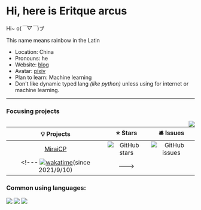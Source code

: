 # Hi, here is Eritque arcus

Hi~ o(*￣▽￣*)ブ

This name means rainbow in the Latin

- Location: China
- Pronouns: he
- Website: [blog](https://eritque-arcus.tech)
- Avatar: [pixiv](https://www.pixiv.net/artworks/89345687)
- Plan to learn: Machine learning
- Don't like dynamic typed lang *(like python)* unless using for internet or machine learning.

---

### Focusing projects
<img align="right" src="https://github.com/Nambers/githubStar/blob/master/generated/overview.svg">

| 💡 Projects | ⭐ Stars | 🛎 Issues|
|   :-----:   |  :-----:  |  :-----: |
| [MiraiCP](https://github.com/Nambers/MiraiCP) | ![GitHub stars](https://img.shields.io/github/stars/Nambers/MiraiCP) |  ![GitHub issues](https://img.shields.io/github/issues/Nambers/MiraiCP) |
<!--- [![wakatime](https://wakatime.com/badge/github/Nambers/MiraiCP.svg)](https://wakatime.com/badge/github/Nambers/MiraiCP)(since 2021/9/10) | --->

<!--- <a href="https://github.com/anuraghazra/github-readme-stats"><img align="right" src="https://github-readme-stats.vercel.app/api?theme=vue&include_all_commits=true&username=Nambers&show_icons=true&hide_border=true"></a> --->


### Common using languages:
![](https://img.shields.io/badge/-Kotlin-orange?style=flat-square&logo=Kotlin&logoColor=fff)
![](https://img.shields.io/badge/-C++-darkblue?style=flat-square&logo=C%2B%2B&logoColor=fff)
![](https://img.shields.io/badge/-Python-blue?style=flat-square&logo=Python&logoColor=fff)
